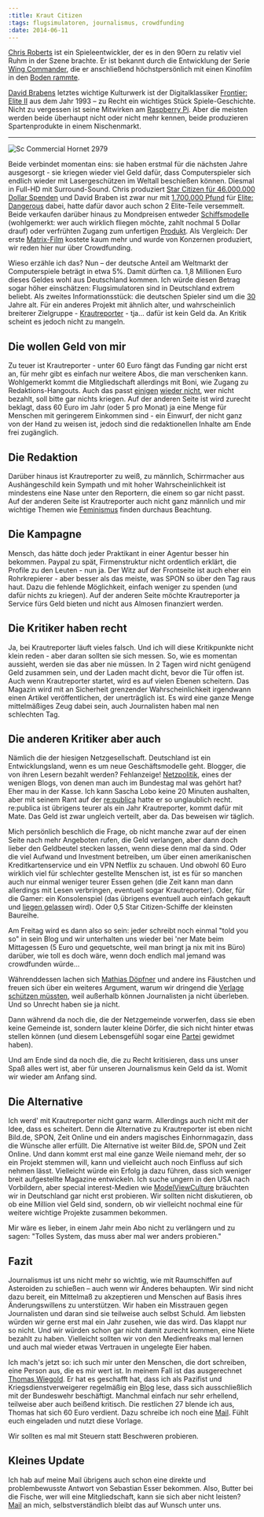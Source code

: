 ```yaml
---
:title: Kraut Citizen
:tags: flugsimulatoren, journalismus, crowdfunding
:date: 2014-06-11
---
```

[Chris Roberts](http://de.wikipedia.org/wiki/Chris_Roberts_%28Spieleentwickler%29) ist ein Spieleentwickler, der es in den 90ern zu relativ viel Ruhm in der Szene brachte. Er ist bekannt durch die Entwicklung der Serie [Wing Commander](http://de.wikipedia.org/wiki/Wing_Commander_%28Spieleserie%29), die er anschließend höchstpersönlich mit einen Kinofilm in den [Boden rammte](http://de.wikipedia.org/wiki/Wing_Commander_%28Film%29#Kritiken).

[David Brabens](http://de.wikipedia.org/wiki/David_Braben) letztes wichtige Kulturwerk ist der Digitalklassiker [Frontier: Elite II](http://de.wikipedia.org/wiki/Frontier_%28Computerspiel%29) aus dem Jahr 1993 – zu Recht ein wichtiges Stück Spiele-Geschichte. Nicht zu vergessen ist seine Mitwirken am [Raspberry Pi](http://de.wikipedia.org/wiki/Raspberry_Pi). Aber die meisten werden beide überhaupt nicht oder nicht mehr kennen, beide produzieren Spartenprodukte in einem Nischenmarkt.

---
![Sc Commercial Hornet 2979](/images/sc_commercial_hornet_2979.jpg)


Beide verbindet momentan eins: sie haben erstmal für die nächsten Jahre ausgesorgt - sie kriegen wieder viel Geld dafür, dass Computerspieler sich endlich wieder mit Lasergeschützen im Weltall beschießen können. Diesmal in Full-HD mit Surround-Sound. Chris produziert [Star Citizen für 46.000.000 Dollar Spenden](https://robertsspaceindustries.com/funding-goals) und David Braben ist zwar nur mit [1.700.000 Pfund](http://www.stokesentinel.co.uk/DAVID-ELKS-thesentinel/story-20992380-detail/story.html) für [Elite: Dangerous](http://elite.frontier.co.uk/) dabei, hatte dafür davor auch schon 2 Elite-Teile versemmelt. Beide verkaufen darüber hinaus zu Mondpreisen entweder [Schiffsmodelle](https://robertsspaceindustries.com/pledge) (wohlgemerkt: wer auch wirklich fliegen möchte, zahlt nochmal 5 Dollar drauf) oder verfrühten Zugang zum unfertigen [Produkt](https://store.zaonce.net/). Als Vergleich: Der erste [Matrix-Film](http://de.wikipedia.org/wiki/Matrix_%28Film%29) kostete kaum mehr und wurde von Konzernen produziert, wir reden hier nur über Crowdfunding.

Wieso erzähle ich das? Nun – der deutsche Anteil am Weltmarkt der Computerspiele beträgt in etwa 5%. Damit dürften ca. 1,8 Millionen Euro dieses Geldes wohl aus Deutschland kommen. Ich würde diesen Betrag sogar höher einschätzen: Flugsimulatoren sind in Deutschland extrem beliebt. Als zweites Informationsstück: die deutschen Spieler sind um die [30](http://www.eurogamer.de/articles/durchschnittsalter-der-spieler-ist-32) Jahre alt. Für ein anderes Projekt mit ähnlich alter, und wahrscheinlich breiterer Zielgruppe - [Krautreporter](https://krautreporter.de/das-magazin) - tja… dafür ist kein Geld da.
An Kritik scheint es jedoch nicht zu mangeln.

## Die wollen Geld von mir

Zu teuer ist Krautreporter - unter 60 Euro fängt das Funding gar nicht erst an, für mehr gibt es einfach nur weitere Abos, die man verschenken kann. Wohlgemerkt kommt die Mitgliedschaft allerdings mit Boni, wie Zugang zu Redaktions-Hangouts. Auch das passt [einigen](http://meedia.de/2014/05/16/wo-ist-der-witz-satire-seite-beim-spiegel-dringend-gesucht/) [wieder nicht](http://www.stefan-niggemeier.de/blog/wollen-wir-journalismus-nur-bezahlen-wenn-wir-ihn-hinter-gitter-bringen/), wer nicht bezahlt, soll bitte gar nichts kriegen. Auf der anderen Seite ist wird zurecht beklagt, dass 60 Euro im Jahr (oder 5 pro Monat) ja eine Menge für Menschen mit geringerem Einkommen sind - ein Einwurf, der nicht ganz von der Hand zu weisen ist, jedoch sind die redaktionellen Inhalte am Ende frei zugänglich.

## Die Redaktion

Darüber hinaus ist Krautreporter zu weiß, zu männlich, Schirrmacher aus Aushängeschild kein Sympath und mit hoher Wahrscheinlichkeit ist mindestens eine Nase unter den Reportern, die einem so gar nicht passt. Auf der anderen Seite ist Krautreporter auch nicht ganz männlich und mir wichtige Themen wie [Feminismus](http://blog.krautreporter.de/post/85298155888/) finden durchaus Beachtung.

## Die Kampagne

Mensch, das hätte doch jeder Praktikant in einer Agentur besser hin bekommen. Paypal zu spät, Firmenstruktur nicht ordentlich erklärt, die Profile zu den Leuten - nun ja. Der Witz auf der Frontseite ist auch eher ein Rohrkrepierer - aber besser als das meiste, was SPON so über den Tag raus haut. Dazu die fehlende Möglichkeit, einfach weniger zu spenden (und dafür nichts zu kriegen). Auf der anderen Seite möchte Krautreporter ja Service fürs Geld bieten und nicht aus Almosen finanziert werden.

## Die Kritiker haben recht

Ja, bei Krautreporter läuft vieles falsch. Und ich will diese Kritikpunkte nicht klein reden - aber daran sollten sie sich messen. So, wie es momentan aussieht, werden sie das aber nie müssen. In 2 Tagen wird nicht genügend Geld zusammen sein, und der Laden macht dicht, bevor die Tür offen ist. Auch wenn Krautreporter startet, wird es auf vielen Ebenen scheitern. Das Magazin wird mit an Sicherheit grenzender Wahrscheinlichkeit irgendwann einen Artikel veröffentlichen, der unerträglich ist. Es wird eine ganze Menge mittelmäßiges Zeug dabei sein, auch Journalisten haben mal nen schlechten Tag.

## Die anderen Kritiker aber auch

Nämlich die der hiesigen Netzgesellschaft. Deutschland ist ein Entwicklungsland, wenn es um neue Geschäftsmodelle geht. Blogger, die von ihren Lesern bezahlt werden? Fehlanzeige! [Netzpolitik](https://netzpolitik.org/), eines der wenigen Blogs, von denen man auch im Bundestag mal was gehört hat? Eher mau in der Kasse. Ich kann Sascha Lobo keine 20 Minuten aushalten, aber mit seinem Rant auf der [re:publica](https://www.youtube.com/watch?v=3hbEWOTI5MI&feature=kp) hatte er so unglaublich recht. re:publica ist übrigens teurer als ein Jahr Krautreporter, kommt dafür mit Mate. Das Geld ist zwar ungleich verteilt, aber da. Das beweisen wir täglich.

Mich persönlich beschlich die Frage, ob nicht manche zwar auf der einen Seite nach mehr Angeboten rufen, die Geld verlangen, aber dann doch lieber den Geldbeutel stecken lassen, wenn diese denn mal da sind. Oder die viel Aufwand und Investment betreiben, um über einen amerikanischen Kreditkartenservice und ein VPN Netflix zu schauen. Und obwohl 60 Euro wirklich viel für schlechter gestellte Menschen ist, ist es für so manchen auch nur einmal weniger teurer Essen gehen (die Zeit kann man dann allerdings mit Lesen verbringen, eventuell sogar Krautreporter). Oder, für die Gamer: ein Konsolenspiel (das übrigens eventuell auch einfach gekauft und [liegen gelassen](http://www.ign.com/articles/2014/03/17/gdc-most-players-donat-finish-games) wird). Oder 0,5 Star Citizen-Schiffe der kleinsten Baureihe.

Am Freitag wird es dann also so sein: jeder schreibt noch einmal "told you so" in sein Blog und wir unterhalten uns wieder bei 'ner Mate beim Mittagessen (5 Euro und gequetschte, weil man bringt ja nix mit ins Büro) darüber, wie toll es doch wäre, wenn doch endlich mal jemand was crowdfunden würde...

Währenddessen lachen sich [Mathias Döpfner](http://de.wikipedia.org/wiki/Mathias_D%C3%B6pfner) und andere ins Fäustchen und freuen sich über ein weiteres Argument, warum wir dringend die [Verlage schützen müssten](http://de.wikipedia.org/wiki/Leistungsschutzrecht), weil außerhalb können Journalisten ja nicht überleben. Und so Unrecht haben sie ja nicht.

Dann während da noch die, die der Netzgemeinde vorwerfen, dass sie eben keine Gemeinde ist, sondern lauter kleine Dörfer, die sich nicht hinter etwas stellen können (und diesem Lebensgefühl sogar eine [Partei](http://piratenpartei.de/) gewidmet haben).

Und am Ende sind da noch die, die zu Recht kritisieren, dass uns unser Spaß alles wert ist, aber für unseren Journalismus kein Geld da ist. Womit wir wieder am Anfang sind.

## Die Alternative

Ich werd' mit Krautreporter nicht ganz warm. Allerdings auch nicht mit der Idee, dass es scheitert. Denn die Alternative zu Krautreporter ist eben nicht Bild.de, SPON, Zeit Online und ein anders magisches Einhornmagazin, dass die Wünsche aller erfüllt. Die Alternative ist weiter Bild.de, SPON und Zeit Online. Und dann kommt erst mal eine ganze Weile niemand mehr, der so ein Projekt stemmen will, kann und vielleicht auch noch Einfluss auf sich nehmen lässt. Vielleicht würde ein Erfolg ja dazu führen, dass sich weniger breit aufgestellte Magazine entwickeln. Ich suche ungern in den USA nach Vorbildern, aber special interest-Medien wie [ModelViewCulture](http://modelviewculture.com/) bräuchten wir in Deutschland gar nicht erst probieren. Wir sollten nicht diskutieren, ob ob eine Million viel Geld sind, sondern, ob wir vielleicht nochmal eine für weitere wichtige Projekte zusammen bekommen.

Mir wäre es lieber, in einem Jahr mein Abo nicht zu verlängern und zu sagen: "Tolles System, das muss aber mal wer anders probieren."

## Fazit

Journalismus ist uns nicht mehr so wichtig, wie mit Raumschiffen auf Asteroiden zu schießen – auch wenn wir Anderes behaupten. Wir sind nicht dazu bereit, ein Mittelmaß zu akzeptieren und Menschen auf Basis ihres Änderungswillens zu unterstützen. Wir haben ein Misstrauen gegen Journalisten und daran sind sie teilweise auch selbst Schuld. Am liebsten würden wir gerne erst mal ein Jahr zusehen, wie das wird. Das klappt nur so nicht. Und wir würden schon gar nicht damit zurecht kommen, eine Niete bezahlt zu haben. Vielleicht sollten wir von den Medienfreaks mal lernen und auch mal wieder etwas Vertrauen in ungelegte Eier haben.

Ich mach's jetzt so: ich such mir unter den Menschen, die dort schreiben, eine Person aus, die es mir wert ist. In meinem Fall ist das ausgerechnet [Thomas Wiegold](http://blog.krautreporter.de/post/85297500013/). Er hat es geschafft hat, dass ich als Pazifist und Kriegsdienstverweigerer regelmäßig ein [Blog](http://augengeradeaus.net/) lese, dass sich ausschließlich mit der Bundeswehr beschäftigt. Manchmal einfach nur sehr erhellend, teilweise aber auch beißend kritisch. Die restlichen 27 blende ich aus, Thomas hat sich 60 Euro verdient. Dazu schreibe ich noch eine [Mail](mailto:kontakt@krautreporter.de?subject=Anmerkungen%20zum%20Mitgliedschaft&body=Hallo%20Krautreporter%2C%0A%0Aich%20habe%20mir%20gerade%20eine%20Mitgliedschaft%20f%C3%BCr%20den%20Krautreporter%20gekauft.%20Ich%20glaube%20an%20euer%20Projekt%2C%20leider%20f%C3%BChle%20mich%20leider%20nicht%20voll%20angesprochen.%20Wichtig%20sind%20mir%20folgende%20Themen%3A%0A%0A%2A%20%3CThema1%3E%0A%2A%20%3CThema2%3E%0A%0AWenn%20ihr%20mir%20klar%20machen%20k%C3%B6nnt%2C%20wie%20ihr%20diese%20Themen%20anzugehen%20w%C3%BCnscht%2C%20verschenke%20ich%20noch%20eine%20weitere%20Mitgliedschaft.%0A%0AGru%C3%9F%2C%0A%3CName%3E). Fühlt euch eingeladen und nutzt diese Vorlage.

Wir sollten es mal mit Steuern statt Beschweren probieren.

## Kleines Update

Ich hab auf meine Mail übrigens auch schon eine direkte und problembewusste Antwort von Sebastian Esser bekommen. Also, Butter bei die Fische, wer will eine Mitgliedschaft, kann sie sich aber nicht leisten? [Mail](mailto:flo@andersground.net) an mich, selbstverständlich bleibt das auf Wunsch unter uns.